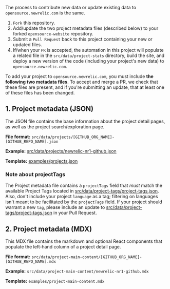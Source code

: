 The process to contribute new data or update existing data to `opensource.newrelic.com` is the same.

1. `Fork` this repository.
2. Add/update the two project metadata files (described below) to your forked `opensource-website` repository.
3. Submit a `Pull Request` back to this project containing your new or updated files.
4. If/when your `PR` is accepted, the automation in this project will populate a related file in the `src/data/project-stats` directory, build the site, and deploy a new version of the code (including your project's new data) to `opensource.newrelic.com`.

To add your project to `opensource.newrelic.com`, you must include **the following two metadata files**. To accept and merge a PR, we check that these files are present, and if you're submitting an update, that at least one of these files has been changed.

## 1. Project metadata (JSON)

The JSON file contains the base information about the project detail pages, as well as the project search/exploration page.

**File format:** `src/data/projects/[GITHUB_ORG_NAME]-[GITHUB_REPO_NAME].json`

**Example:** [src/data/projects/newrelic-nr1-github.json](https://github.com/newrelic/opensource-website/blob/develop/src/data/projects/newrelic-nr1-github.json)

**Template:** [examples/projects.json](https://github.com/newrelic/opensource-website/blob/develop/examples/projects.json)

### Note about projectTags

The Project metadata file contains a `projectTags` field that _must_ match the available Project Tags located in [src/data/project-tags/project-tags.json](https://github.com/newrelic/opensource-website/blob/develop/src/data/project-tags/project-tags.json). Also, don't include your project `language` as a tag; filtering on languages isn't meant to be facilitated by the `projectTags` field. If your project should warrant a new `tag`, please include an update to [src/data/project-tags/project-tags.json](https://github.com/newrelic/opensource-website/blob/develop/src/data/project-tags/project-tags.json) in your Pull Request.

## 2. Project metadata (MDX)

This MDX file contains the markdown and optional React components that populate the left-hand column of a project detail page.

**File format:** `src/data/project-main-content/[GITHUB_ORG_NAME]-[GITHUB_REPO_NAME].mdx`

**Example:** `src/data/project-main-content/newrelic-nr1-github.mdx`

**Template:** `examples/project-main-content.mdx`
